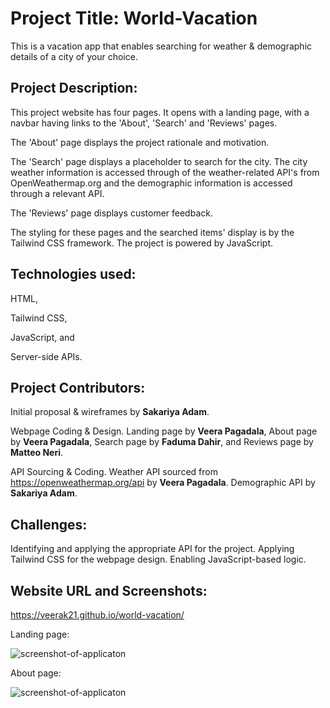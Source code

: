 # Project Title: World-Vacation
This is a vacation app that enables searching for weather & demographic details of a city of your choice. 

## Project Description:
This project website has four pages. It opens with a landing page, with a navbar having links to the 'About', 'Search' and 'Reviews' pages.

The 'About' page displays the project rationale and motivation.

The 'Search' page displays a placeholder to search for the city. The city weather information is accessed through of the weather-related API's from OpenWeathermap.org and the demographic information is accessed through a relevant API.

The 'Reviews' page displays customer feedback.

The styling for these pages and the searched items' display is by the Tailwind CSS framework. The project is powered by JavaScript.

## Technologies used:

  HTML, 

  Tailwind CSS,

  JavaScript, and

  Server-side APIs.
  

## Project Contributors:
  Initial proposal & wireframes by **Sakariya Adam**.

  Webpage Coding & Design. Landing page by **Veera Pagadala**, About page by **Veera Pagadala**, Search page by **Faduma Dahir**, and Reviews page by **Matteo Neri**.

  API Sourcing & Coding. Weather API sourced from https://openweathermap.org/api by **Veera Pagadala**. Demographic API by **Sakariya Adam**.

   
 ## Challenges:
   Identifying and applying the appropriate API for the project.
   Applying Tailwind CSS for the webpage design.
   Enabling JavaScript-based logic.

 ## Website URL and Screenshots:

   https://veerak21.github.io/world-vacation/ 



   Landing page:


   ![screenshot-of-applicaton](./assets/images/page1_screenshot.png)







   About page:

  
   ![screenshot-of-applicaton](./assets/images/page2_screenshot.png)

    



